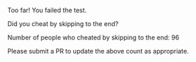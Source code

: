 Too far! You failed the test.

Did you cheat by skipping to the end?

Number of people who cheated by skipping to the end: 96

Please submit a PR to update the above count as appropriate.
